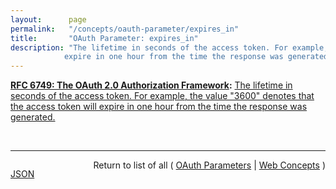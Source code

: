 ```yaml
---
layout:      page
permalink:   "/concepts/oauth-parameter/expires_in"
title:       "OAuth Parameter: expires_in"
description: "The lifetime in seconds of the access token. For example, the value \"3600\" denotes that the access token will
            expire in one hour from the time the response was generated."
---
```


**[RFC 6749: The OAuth 2.0 Authorization Framework](/specs/IETF/RFC/6749 "The OAuth 2.0 authorization framework enables a third-party application to obtain limited access to an HTTP service, either on behalf of a resource owner by orchestrating an approval interaction between the resource owner and the HTTP service, or by allowing the third-party application to obtain access on its own behalf. This specification replaces and obsoletes the OAuth 1.0 protocol described in RFC 5849."):** [The lifetime in seconds of the access token. For example, the value "3600" denotes that the access token will
            expire in one hour from the time the response was generated.](http://tools.ietf.org/html/rfc6749#section-4.2.2 "Read documentation for OAuth Parameter &#34;expires_in&#34;")

<br/>
<hr/>

<p style="float : left"><a href="./expires_in.json" title="JSON representing this particular Web Concept value">JSON</a></p>
<p style="text-align: right">Return to list of all ( <a href="../oauth-parameters">OAuth Parameters</a> | <a href="../">Web Concepts</a> )</p>

